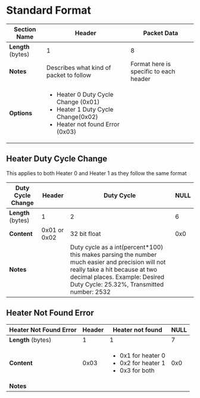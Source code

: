# Standard Format


| **Section Name** | Header | Packet Data
| --- | --- | ---|
| **Length** (bytes) | 1 | 8 |
| **Notes** | Describes what kind of packet to follow | Format here is specific to each header |
| **Options** | <ul><li>Heater 0 Duty Cycle Change (0x01)</li><li>Heater 1 Duty Cycle Change(0x02)</li><li>Heater not found Error (0x03)</ul> | |

## Heater Duty Cycle Change
This applies to both Heater 0 and Heater 1 as they follow the same format

| **Duty Cycle Change** | Header | Duty Cycle | NULL
| --- | --- | ---| ---| 
| **Length** (bytes) | 1 | 2 | 6|
| **Content** | 0x01 or 0x02 | 32 bit float | 0x0
| **Notes** |  | Duty cycle as a int(percent*100) this makes parsing the number much easier and precision will not really take a hit because at two decimal places. Example: Desired Duty Cycle: 25.32%, Transmitted number: 2532   | 


## Heater Not Found Error
| **Heater Not Found Error** | Header | Heater not found | NULL
| --- | --- | ---| ---| 
| **Length** (bytes) | 1 | 1 | 7|
| **Content** | 0x03 | <ul><li>0x1 for heater 0</li><li> 0x2 for heater 1</li><li>0x3 for both</li></ul> | 0x0
| **Notes** |  |  | 


